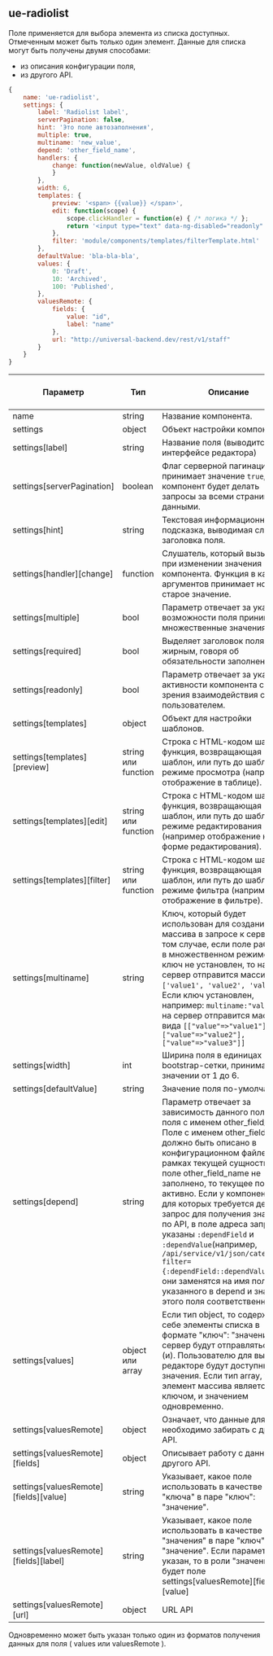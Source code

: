 ## ue-radiolist

Поле применяется для выбора элемента из списка доступных. Отмеченным может быть только один элемент. Данные для списка могут быть получены двумя способами:

* из описания конфигурации поля,
* из другого API.

```javascript
{
    name: 'ue-radiolist',
    settings: {
        label: 'Radiolist label',
        serverPagination: false,
        hint: 'Это поле автозаполнения',
        multiple: true,
        multiname: 'new_value',
        depend: 'other_field_name',
        handlers: {
            change: function(newValue, oldValue) {
            }
        },
        width: 6,
        templates: {
            preview: '<span> {{value}} </span>',
            edit: function(scope) {
                scope.clickHandler = function(e) { /* логика */ };
                return '<input type="text" data-ng-disabled="readonly" name="{{name}}" data-ng-click="clickHandler($event)" data-ng-model="value" class="form-control input-sm"/>'
            },
            filter: 'module/components/templates/filterTemplate.html'
        },
        defaultValue: 'bla-bla-bla',
        values: {
            0: 'Draft',
            10: 'Archived',
            100: 'Published',
        },
        valuesRemote: {
            fields: {
                value: "id",
                label: "name"
            },
            url: "http://universal-backend.dev/rest/v1/staff"
        }
    }
}
```

| Параметр | Тип | Описание | Обязательный параметр? | Значение по-умолчанию |
| --- | --- | --- | --- | --- |
| name | string | Название компонента. | + | - |
| settings | object | Объект настройки компонента | + | - |
| settings[label] | string | Название поля (выводится в интерфейсе редактора) | + | - |
| settings[serverPagination] | boolean | Флаг серверной пагинации. Если принимает значение `true`, то компонент будет делать запросы за всеми страницами с данными. | - | `false` |
| settings[hint] | string | Текстовая информационная подсказка, выводимая слева от заголовка поля. | - | - |
| settings[handler][change] | function | Слушатель, который вызывается при изменении значения компонента. Функция в качестве аргументов принимает новое и старое значение. | - | - |
| settings[multiple] | bool | Параметр отвечает за указание возможности поля принимать множественные значения. | - | false |
| settings[required] | bool | Выделяет заголовок поля жирным, говоря об обязательности заполнения. | - | false |
| settings[readonly] | bool | Параметр отвечает за указание активности компонента с точки зрения взаимодействия с пользователем. | - | false |
| settings[templates] | object | Объект для настройки шаблонов. | - | - |
| settings[templates][preview] | string или function | Строка с HTML-кодом шаблона, функция, возвращающая шаблон, или путь до шаблона в режиме просмотра (например отображение в таблице). | + | - |
| settings[templates][edit] | string или function  | Строка с HTML-кодом шаблона, функция, возвращающая шаблон, или путь до шаблона в режиме редактирования (например отображение на форме редактирования). | + | - |
| settings[templates][filter] | string или function  | Строка с HTML-кодом шаблона, функция, возвращающая шаблон, или путь до шаблона в режиме фильтра (например, отображение в фильтре). | + | - |
| settings[multiname] | string | Ключ, который будет использован для создания массива в запросе к серверу в том случае, если поле работает в множественном режиме. Если ключ не установлен, то на сервер отправится массив вида `['value1', 'value2', 'value3']`. Если ключ установлен, например: `multiname:"value"`, то на сервер отправится массив вида `[["value"=>"value1"], ["value"=>"value2"], ["value"=>"value3"]]` | - | - |
| settings[width] | int | Ширина поля в единицах bootstrap-сетки, принимаемое значении от 1 до 6. | - | 6 |
| settings[defaultValue] | string | Значение поля по-умолчанию. | - | - |
| settings[depend] | string | Параметр отвечает за зависимость данного поля от поля с именем other_field_name. Поле с именем other_field_name должно быть описано в конфигурационном файле в рамках текущей сущности. Если поле other_field_name не заполнено, то текущее поле не активно. Если у компонентов, для которых требуется делать запрос для получения значений по API, в поле адреса запроса указаны `:dependField` и `:dependValue`(например, `/api/service/v1/json/categories?filter={:dependField::dependValue}`) , то они заменятся на имя поля указанного в depend и значение этого поля соответственно. | - | - |
| settings[values] | object или array | Если тип object, то содержит в себе элементы списка в формате "ключ": "значение". На сервер будут отправляться ключ (и). Пользователю для выбора в редакторе будут доступны значения. Если тип array, то элемент массива является и ключом, и значением одновременно.  | - | - |
| settings[valuesRemote] | object | Означает, что данные для поля необходимо забирать с другого API. | - | - |
| settings[valuesRemote][fields] | object | Описывает работу с данными другого API. | + | - |
| settings[valuesRemote][fields][value] | string | Указывает, какое поле использовать в качестве "ключа" в паре "ключ": "значение". | - | 'id' |
| settings[valuesRemote][fields][label] | string | Указывает, какое поле использовать в качестве "значения" в паре "ключ": "значение". Если параметр не указан, то в роли "значения" будет поле settings[valuesRemote][fields][value]  | - | - |
| settings[valuesRemote][url] | object | URL API | + | - |

Одновременно может быть указан только один из форматов получения данных для поля ( values или valuesRemote ).